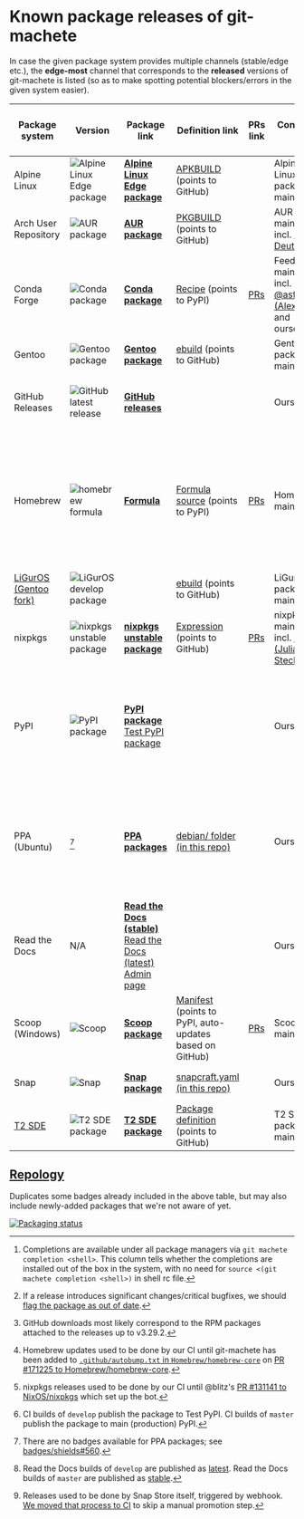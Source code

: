# Known package releases of git-machete

In case the given package system provides multiple channels (stable/edge etc.),
the **edge-most** channel that corresponds to the **released** versions of git-machete is listed
(so as to make spotting potential blockers/errors in the given system easier).

| Package system                                      | Version                                                                                                         | Package link                                                                                                                                                                                                              | Definition link                                                                                                                            | PRs link                                                                     | Controlled by                                                                               | Released by                                                                                                                                                                           | Installs completions [^0] and/or man page? | Downloads, last modified etc.                                                                                                                                                                                                                                                                                         |
|-----------------------------------------------------|-----------------------------------------------------------------------------------------------------------------|---------------------------------------------------------------------------------------------------------------------------------------------------------------------------------------------------------------------------|--------------------------------------------------------------------------------------------------------------------------------------------|------------------------------------------------------------------------------|---------------------------------------------------------------------------------------------|---------------------------------------------------------------------------------------------------------------------------------------------------------------------------------------|--------------------------------------------|-----------------------------------------------------------------------------------------------------------------------------------------------------------------------------------------------------------------------------------------------------------------------------------------------------------------------|
| Alpine Linux                                        | ![Alpine Linux Edge package](https://repology.org/badge/version-for-repo/alpine_edge/git-machete.svg?header=)   | [**Alpine Linux Edge package**](https://pkgs.alpinelinux.org/package/edge/community/x86/git-machete)                                                                                                                      | [APKBUILD](https://git.alpinelinux.org/aports/tree/community/git-machete/APKBUILD) (points to GitHub)                                      |                                                                              | Alpine Linux package maintainers                                                            | Alpine Linux package maintainers                                                                                                                                                      | bash, fish, zsh                            |                                                                                                                                                                                                                                                                                                                       |
| Arch User Repository                                | ![AUR package](https://img.shields.io/aur/version/git-machete.svg?label=)                                       | [**AUR package**](https://aur.archlinux.org/packages/git-machete)                                                                                                                                                         | [PKGBUILD](https://aur.archlinux.org/cgit/aur.git/tree/PKGBUILD?h=git-machete) (points to GitHub)                                          |                                                                              | AUR maintainers, incl. [Ila&iuml; Deutel](https://github.com/ilai-deutel)                   | AUR maintainers[^1]                                                                                                                                                                   | bash, fish, zsh + man page                 | ![AUR last modified](https://img.shields.io/aur/last-modified/git-machete.svg)                                                                                                                                                                                                                                        |
| Conda Forge                                         | ![Conda package](https://img.shields.io/conda/vn/conda-forge/git-machete.svg?label=)                            | [**Conda package**](https://anaconda.org/conda-forge/git-machete)                                                                                                                                                         | [Recipe](https://github.com/conda-forge/git-machete-feedstock/blob/main/recipe/meta.yaml) (points to PyPI)                                 | [PRs](https://github.com/conda-forge/git-machete-feedstock/pulls?q=is%3Apr)  | Feedstock maintainers, incl. [@asford (Alex Ford)](https://github.com/asford) and ourselves | Feedstock GitHub bot                                                                                                                                                                  | -                                          | ![Conda downloads](https://img.shields.io/conda/dn/conda-forge/git-machete.svg)                                                                                                                                                                                                                                       |
| Gentoo                                              | ![Gentoo package](https://repology.org/badge/version-for-repo/gentoo/git-machete.svg?header=)                   | [**Gentoo package**](https://packages.gentoo.org/packages/dev-vcs/git-machete)                                                                                                                                            | [ebuild](https://gitweb.gentoo.org/repo/gentoo.git/tree/dev-vcs/git-machete) (points to GitHub)                                            |                                                                              | Gentoo package maintainers                                                                  | Gentoo package maintainers                                                                                                                                                            | bash, fish, zsh                            |                                                                                                                                                                                                                                                                                                                       |
| GitHub Releases                                     | ![GitHub latest release](https://img.shields.io/github/v/release/VirtusLab/git-machete?label=)                  | [**GitHub releases**](https://github.com/VirtusLab/git-machete/releases)                                                                                                                                                  |                                                                                                                                            |                                                                              | Ourselves                                                                                   | Our CI on `master` builds                                                                                                                                                             | -                                          | ![GitHub releases total downloads](https://img.shields.io/github/downloads/VirtusLab/git-machete/total)[^2]                                                                                                                                                                                                           |
| Homebrew                                            | ![homebrew formula](https://img.shields.io/homebrew/v/git-machete.svg?label=)                                   | [**Formula**](https://formulae.brew.sh/formula/git-machete)                                                                                                                                                               | [Formula source](https://github.com/Homebrew/homebrew-core/blob/master/Formula/g/git-machete.rb) (points to PyPI)                          | [PRs](https://github.com/Homebrew/homebrew-core/pulls?q=is%3Apr+git-machete) | Homebrew maintainers                                                                        | [BrewTestBot](https://github.com/BrewTestBot) [^3]                                                                                                                                    | bash, fish, zsh + man page                 | ![homebrew formula monthly downloads](https://img.shields.io/homebrew/installs/dm/git-machete.svg) <br/> ![homebrew formula quarterly downloads](https://img.shields.io/homebrew/installs/dq/git-machete.svg) <br/> ![homebrew formula yearly downloads](https://img.shields.io/homebrew/installs/dy/git-machete.svg) |
| [LiGurOS (Gentoo fork)](https://liguros.gitlab.io/) | ![LiGurOS develop package](https://repology.org/badge/version-for-repo/liguros_develop/git-machete.svg?header=) |                                                                                                                                                                                                                           | [ebuild](https://gitlab.com/liguros/liguros-repo/-/tree/develop/dev-vcs/git-machete) (points to GitHub)                                    |                                                                              | LiGurOS package maintainers                                                                 | LiGurOS package maintainers                                                                                                                                                           | bash, fish, zsh                            |                                                                                                                                                                                                                                                                                                                       |
| nixpkgs                                             | ![nixpkgs unstable package](https://repology.org/badge/version-for-repo/nix_unstable/git-machete.svg?header=)   | [**nixpkgs unstable package**](https://search.nixos.org/packages?channel=unstable&show=git-machete&query=git-machete)                                                                                                     | [Expression](https://github.com/NixOS/nixpkgs/blob/master/pkgs/applications/version-management/git-machete/default.nix) (points to GitHub) | [PRs](https://github.com/NixOS/nixpkgs/pulls?q=is%3Apr+git-machete)          | nixpkgs maintainers, incl. [@blitz (Julian Stecklina)](https://github.com/blitz)            | [@r-ryantm bot](https://github.com/r-ryantm) ([logs](https://r.ryantm.com/log/git-machete/))[^4]                                                                                      | bash, fish, zsh                            |                                                                                                                                                                                                                                                                                                                       |
| PyPI                                                | ![PyPI package](https://img.shields.io/pypi/v/git-machete.svg?label=)                                           | [**PyPI package**](https://pypi.org/project/git-machete) <br/> [Test PyPI package](https://test.pypi.org/project/git-machete)                                                                                             |                                                                                                                                            |                                                                              | Ourselves                                                                                   | Our CI on `master` builds[^5]                                                                                                                                                         | -                                          | ![PyPI daily downloads](https://img.shields.io/pypi/dd/git-machete.svg) <br/> ![PyPI weekly downloads](https://img.shields.io/pypi/dw/git-machete.svg) <br/> ![PyPI monthly downloads](https://img.shields.io/pypi/dm/git-machete.svg) <br/> ![PyPI wheel?](https://img.shields.io/pypi/wheel/git-machete.svg)        |
| PPA (Ubuntu)                                        | [^6]                                                                                                            | [**PPA packages**](https://launchpad.net/~virtuslab/+archive/ubuntu/git-machete/+packages)                                                                                                                                | [debian/ folder (in this repo)](debian)                                                                                                    |                                                                              | Ourselves                                                                                   | Our CI on `master` builds (uploads source package), then Launchpad build system (see [builds](https://launchpad.net/~virtuslab/+archive/ubuntu/git-machete/+builds?&build_state=all)) | -                                          |                                                                                                                                                                                                                                                                                                                       |
| Read the Docs                                       | N/A                                                                                                             | [**Read the Docs (stable)**](https://git-machete.readthedocs.io/en/stable) <br/> [Read the Docs (latest)](https://git-machete.readthedocs.io/en/latest) <br/> [Admin page](https://readthedocs.org/projects/git-machete/) |                                                                                                                                            |                                                                              | Ourselves                                                                                   | Read the Docs itself (see [builds](https://readthedocs.org/projects/git-machete/builds)), triggered by GitHub webhook [^7]                                                            | N/A                                        | ![Read the Docs build status](https://readthedocs.org/projects/git-machete/badge/?version=stable)                                                                                                                                                                                                                     |
| Scoop (Windows)                                     | ![Scoop](https://img.shields.io/scoop/v/git-machete?label=)                                                     | [**Scoop package**](https://scoop.sh/#/apps?q=git-machete)                                                                                                                                                                | [Manifest](https://github.com/ScoopInstaller/Main/blob/master/bucket/git-machete.json) (points to PyPI, auto-updates based on GitHub)      | [PRs](https://github.com/ScoopInstaller/Main/pulls?q=is%3Apr+git-machete)    | Scoop maintainers                                                                           | Scoop itself (thanks to `autoupdate` attribute in manifest)                                                                                                                           | -                                          |                                                                                                                                                                                                                                                                                                                       |
| Snap                                                | ![Snap](https://img.shields.io/snapcraft/v/git-machete/latest/stable?label=)                                    | [**Snap package**](https://snapcraft.io/git-machete)                                                                                                                                                                      | [snapcraft.yaml (in this repo)](snap/snapcraft.yaml)                                                                                       |                                                                              | Ourselves                                                                                   | Our CI on `master` builds[^8]                                                                                                                                                         | -                                          |                                                                                                                                                                                                                                                                                                                       |
| [T2 SDE](https://t2sde.org/)                        | ![T2 SDE package](https://repology.org/badge/version-for-repo/t2/git-machete.svg?header=)                       | [**T2 SDE package**](https://t2sde.org/packages/git-machete)                                                                                                                                                              | [Package definition](http://svn.exactcode.de/t2/trunk/package/contrib/git-machete/) (points to GitHub)                                     |                                                                              | T2 SDE package maintainers                                                                  | T2 SDE package maintainers                                                                                                                                                            | -                                          |                                                                                                                                                                                                                                                                                                                       |

[^0]: Completions are available under all package managers via `git machete completion <shell>`.
      This column tells whether the completions are installed out of the box in the system, with no need for `source <(git machete completion <shell>)` in shell rc file.

[^1]: If a release introduces significant changes/critical bugfixes, we should [flag the package as out of date](https://aur.archlinux.org/pkgbase/git-machete/flag).

[^2]: GitHub downloads most likely correspond to the RPM packages attached to the releases up to v3.29.2.

[^3]: Homebrew updates used to be done by our CI until git-machete has been added to [`.github/autobump.txt` in `Homebrew/homebrew-core`](https://github.com/Homebrew/homebrew-core/blob/master/.github/autobump.txt)
      on [PR #171225 to Homebrew/homebrew-core](https://github.com/Homebrew/homebrew-core/pull/171225/files#diff-895127b46978b016c724afe1fe53341d3d25253eead3b82d796b9bd72aa0c9a9R840).

[^4]: nixpkgs releases used to be done by our CI until @blitz's [PR #131141 to NixOS/nixpkgs](https://github.com/NixOS/nixpkgs/pull/131141) which set up the bot.

[^5]: CI builds of `develop` publish the package to Test PyPI.
      CI builds of `master`  publish the package to main (production) PyPI.

[^6]: There are no badges available for PPA packages; see [badges/shields#560](https://github.com/badges/shields/issues/560).

[^7]: Read the Docs builds of `develop` are published as [latest](https://git-machete.readthedocs.io/en/latest).
      Read the Docs builds of `master`  are published as [stable](https://git-machete.readthedocs.io/en/stable).

[^8]: Releases used to be done by Snap Store itself, triggered by webhook. [We moved that process to CI](https://github.com/VirtusLab/git-machete/issues/436) to skip a manual promotion step.

## [Repology](https://repology.org/project/git-machete/versions)

Duplicates some badges already included in the above table,
but may also include newly-added packages that we're not aware of yet.

[![Packaging status](https://repology.org/badge/vertical-allrepos/git-machete.svg)](https://repology.org/project/git-machete/versions)
